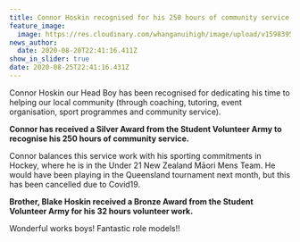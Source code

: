 ```yaml
---
title: Connor Hoskin recognised for his 250 hours of community service!
feature_image:
  image: https://res.cloudinary.com/whanganuihigh/image/upload/v1598395297/News/Connor_Hoskin_our_Head_Boy_holding_his_Silver_Award_from_the_Student_Volunteer_Army_recognising_250_hours_of_community_service..jpg
news_author:
  date: 2020-08-20T22:41:16.411Z
show_in_slider: true
date: 2020-08-25T22:41:16.431Z
---
```

Connor Hoskin our Head Boy has been recognised for dedicating his time to helping our local community (through coaching, tutoring, event organisation, sport programmes and community service).  

**Connor has received a Silver Award from the Student Volunteer Army to recognise his 250 hours of community service.**  

Connor balances this service work with his sporting commitments in Hockey, where he is in the Under 21 New Zealand Māori Mens Team. He would have been playing in the Queensland tournament next month, but this has been cancelled due to Covid19.

**Brother, Blake Hoskin received a Bronze Award from the Student Volunteer Army for his 32 hours volunteer work.**

Wonderful works boys! Fantastic role models!!